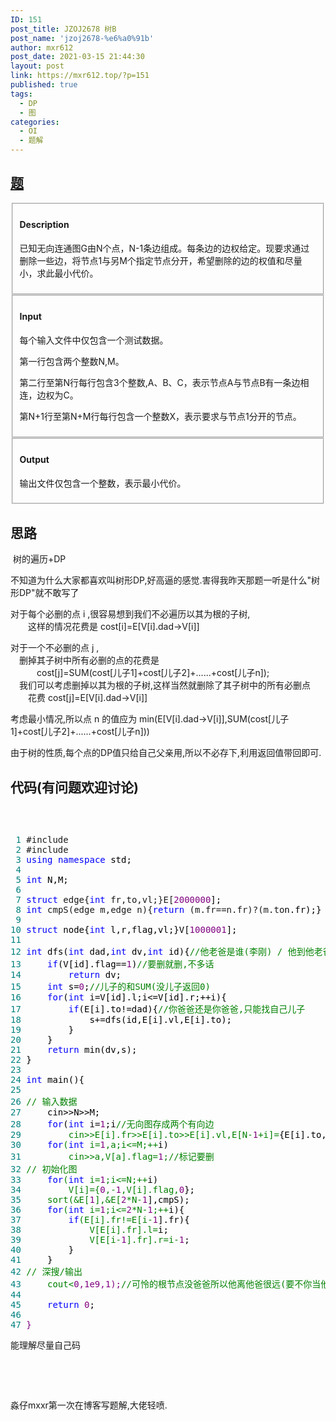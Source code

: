```yaml
---
ID: 151
post_title: JZOJ2678 树B
post_name: 'jzoj2678-%e6%a0%91b'
author: mxr612
post_date: 2021-03-15 21:44:30
layout: post
link: https://mxr612.top/?p=151
published: true
tags:
  - DP
  - 图
categories:
  - OI
  - 题解
---
```

<h2><a href="https://jzoj.net/senior/#main/show/2678" target="_blank" rel="noopener">题</a></h2>

<div class="span12 well"><fieldset>
<h4>Description</h4>
<div class="content">
<p class="p0">已知无向连通图G由N个点，N-1条边组成。每条边的边权给定。现要求通过删除一些边，将节点1与另M个指定节点分开，希望删除的边的权值和尽量小，求此最小代价。</p>
</div>
</fieldset></div>

<div>
<div class="span6 well"><fieldset>
<h4>Input</h4>
<div class="content">
每个输入文件中仅包含一个测试数据。</p>
<p class="p0">第一行包含两个整数N,M。</p>
<p class="p0">第二行至第N行每行包含3个整数,A、B、C，表示节点A与节点B有一条边相连，边权为C。</p>
<p class="p0">第N+1行至第N+M行每行包含一个整数X，表示要求与节点1分开的节点。</p>
</div>
</fieldset></div>
<div class="span6 well"><fieldset>
<h4>Output</h4>
<div class="content">
<p class="p0">输出文件仅包含一个整数，表示最小代价。</p>
</div>
</fieldset></div>
</div>

<h2>思路</h2>

&nbsp;树的遍历+DP

不知道为什么大家都喜欢叫树形DP,好高逼的感觉.害得我昨天那题一听是什么"树形DP"就不敢写了

对于每个必删的点 i ,很容易想到我们不必遍历以其为根的子树,<br />　　这样的情况花费是 cost[i]=E[V[i].dad->V[i]]

对于一个不必删的点 j ,<br />　删掉其子树中所有必删的点的花费是<br />　　　cost[j]=SUM(cost[儿子1]+cost[儿子2]+......+cost[儿子n]);<br />　我们可以考虑删掉以其为根的子树,这样当然就删除了其子树中的所有必删点<br />　　花费 cost[j]=E[V[i].dad->V[i]]

考虑最小情况,所以点 n 的值应为 min(E[V[i].dad->V[i]],SUM(cost[儿子1]+cost[儿子2]+......+cost[儿子n]))

由于树的性质,每个点的DP值只给自己父亲用,所以不必存下,利用返回值带回即可.

<h2>代码(有问题欢迎讨论)</h2>

&nbsp;

<div class="cnblogs_code" onclick="cnblogs_code_show('9c96766c-dc9f-480a-9667-bdad8075e02b')"><img id="code_img_closed_9c96766c-dc9f-480a-9667-bdad8075e02b" class="code_img_closed" src="http://images.cnblogs.com/OutliningIndicators/ContractedBlock.gif" alt="" /><img id="code_img_opened_9c96766c-dc9f-480a-9667-bdad8075e02b" class="code_img_opened" style="display: none;" onclick="cnblogs_code_hide('9c96766c-dc9f-480a-9667-bdad8075e02b',event)" src="http://images.cnblogs.com/OutliningIndicators/ExpandedBlockStart.gif" alt="" />
<div id="cnblogs_code_open_9c96766c-dc9f-480a-9667-bdad8075e02b" class="cnblogs_code_hide">
<pre><span style="color: #008080;"> 1</span> #include <iostream>
<span style="color: #008080;"> 2</span> #include <algorithm>
<span style="color: #008080;"> 3</span> <span style="color: #0000ff;">using</span> <span style="color: #0000ff;">namespace</span><span style="color: #000000;"> std;
</span><span style="color: #008080;"> 4</span> 
<span style="color: #008080;"> 5</span> <span style="color: #0000ff;">int</span><span style="color: #000000;"> N,M;
</span><span style="color: #008080;"> 6</span> 
<span style="color: #008080;"> 7</span> <span style="color: #0000ff;">struct</span> edge{<span style="color: #0000ff;">int</span> fr,to,vl;}E[<span style="color: #800080;">2000000</span><span style="color: #000000;">];
</span><span style="color: #008080;"> 8</span> <span style="color: #0000ff;">int</span> cmpS(edge m,edge n){<span style="color: #0000ff;">return</span> (m.fr==n.fr)?(m.to<n.to):(m.fr<<span style="color: #000000;">n.fr);}
</span><span style="color: #008080;"> 9</span> 
<span style="color: #008080;">10</span> <span style="color: #0000ff;">struct</span> node{<span style="color: #0000ff;">int</span> l,r,flag,vl;}V[<span style="color: #800080;">1000001</span><span style="color: #000000;">];
</span><span style="color: #008080;">11</span> 
<span style="color: #008080;">12</span> <span style="color: #0000ff;">int</span> dfs(<span style="color: #0000ff;">int</span> dad,<span style="color: #0000ff;">int</span> dv,<span style="color: #0000ff;">int</span> id){<span style="color: #008000;">//</span><span style="color: #008000;">他老爸是谁(李刚) / 他到他老爸多远 / 他是谁</span>
<span style="color: #008080;">13</span>     <span style="color: #0000ff;">if</span>(V[id].flag==<span style="color: #800080;">1</span>)<span style="color: #008000;">//</span><span style="color: #008000;">要删就删,不多话</span>
<span style="color: #008080;">14</span>         <span style="color: #0000ff;">return</span><span style="color: #000000;"> dv;
</span><span style="color: #008080;">15</span>     <span style="color: #0000ff;">int</span> s=<span style="color: #800080;">0</span>;<span style="color: #008000;">//</span><span style="color: #008000;">儿子的和SUM(没儿子返回0)</span>
<span style="color: #008080;">16</span>     <span style="color: #0000ff;">for</span>(<span style="color: #0000ff;">int</span> i=V[id].l;i<=V[id].r;++<span style="color: #000000;">i){
</span><span style="color: #008080;">17</span>         <span style="color: #0000ff;">if</span>(E[i].to!=dad){<span style="color: #008000;">//</span><span style="color: #008000;">你爸爸还是你爸爸,只能找自己儿子</span>
<span style="color: #008080;">18</span>             s+=<span style="color: #000000;">dfs(id,E[i].vl,E[i].to);
</span><span style="color: #008080;">19</span> <span style="color: #000000;">        }
</span><span style="color: #008080;">20</span> <span style="color: #000000;">    }
</span><span style="color: #008080;">21</span>     <span style="color: #0000ff;">return</span><span style="color: #000000;"> min(dv,s);
</span><span style="color: #008080;">22</span> <span style="color: #000000;">}
</span><span style="color: #008080;">23</span> 
<span style="color: #008080;">24</span> <span style="color: #0000ff;">int</span><span style="color: #000000;"> main(){
</span><span style="color: #008080;">25</span>     
<span style="color: #008080;">26</span> <span style="color: #008000;">//</span><span style="color: #008000;"> 输入数据</span>
<span style="color: #008080;">27</span>     cin>>N>><span style="color: #000000;">M;
</span><span style="color: #008080;">28</span>     <span style="color: #0000ff;">for</span>(<span style="color: #0000ff;">int</span> i=<span style="color: #800080;">1</span>;i<N;++i)<span style="color: #008000;">//</span><span style="color: #008000;">无向图存成两个有向边</span>
<span style="color: #008080;">29</span>         cin>>E[i].fr>>E[i].to>>E[i].vl,E[N-<span style="color: #800080;">1</span>+i]=<span style="color: #000000;">{E[i].to,E[i].fr,E[i].vl};
</span><span style="color: #008080;">30</span>     <span style="color: #0000ff;">for</span>(<span style="color: #0000ff;">int</span> i=<span style="color: #800080;">1</span>,a;i<=M;++<span style="color: #000000;">i)
</span><span style="color: #008080;">31</span>         cin>>a,V[a].flag=<span style="color: #800080;">1</span>;<span style="color: #008000;">//</span><span style="color: #008000;">标记要删
</span><span style="color: #008080;">32</span> <span style="color: #008000;">//</span><span style="color: #008000;"> 初始化图</span>
<span style="color: #008080;">33</span>     <span style="color: #0000ff;">for</span>(<span style="color: #0000ff;">int</span> i=<span style="color: #800080;">1</span>;i<=N;++<span style="color: #000000;">i)
</span><span style="color: #008080;">34</span>         V[i]={<span style="color: #800080;">0</span>,-<span style="color: #800080;">1</span>,V[i].flag,<span style="color: #800080;">0</span><span style="color: #000000;">};
</span><span style="color: #008080;">35</span>     sort(&E[<span style="color: #800080;">1</span>],&E[<span style="color: #800080;">2</span>*N-<span style="color: #800080;">1</span><span style="color: #000000;">],cmpS);
</span><span style="color: #008080;">36</span>     <span style="color: #0000ff;">for</span>(<span style="color: #0000ff;">int</span> i=<span style="color: #800080;">1</span>;i<=<span style="color: #800080;">2</span>*N-<span style="color: #800080;">1</span>;++<span style="color: #000000;">i){
</span><span style="color: #008080;">37</span>         <span style="color: #0000ff;">if</span>(E[i].fr!=E[i-<span style="color: #800080;">1</span><span style="color: #000000;">].fr){
</span><span style="color: #008080;">38</span>             V[E[i].fr].l=<span style="color: #000000;">i;
</span><span style="color: #008080;">39</span>             V[E[i-<span style="color: #800080;">1</span>].fr].r=i-<span style="color: #800080;">1</span><span style="color: #000000;">;
</span><span style="color: #008080;">40</span> <span style="color: #000000;">        }
</span><span style="color: #008080;">41</span> <span style="color: #000000;">    }
</span><span style="color: #008080;">42</span> <span style="color: #008000;">//</span><span style="color: #008000;"> 深搜/输出</span>
<span style="color: #008080;">43</span>     cout<<dfs(<span style="color: #800080;">0</span>,1e9,<span style="color: #800080;">1</span>);<span style="color: #008000;">//</span><span style="color: #008000;">可怜的根节点没爸爸所以他离他爸很远(要不你当他爸做根节点</span><span style="color: #008000;">//</span><span style="color: #008000;">别打我)</span>
<span style="color: #008080;">44</span>     
<span style="color: #008080;">45</span>     <span style="color: #0000ff;">return</span> <span style="color: #800080;">0</span><span style="color: #000000;">;
</span><span style="color: #008080;">46</span>     
<span style="color: #008080;">47</span> }</pre>
</div>
<span class="cnblogs_code_collapse">能理解尽量自己码</span></div>

&nbsp;

&nbsp;

淼仔mxxr第一次在博客写题解,大佬轻喷.